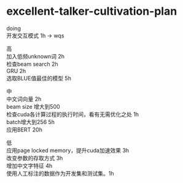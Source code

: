 # excellent-talker-cultivation-plan
doing  
开发交互模式 1h -> wqs

高  
加入低频unknown词 2h  
检查beam search 2h  
GRU 2h  
选取BLUE值最佳的模型 5h  
  
中  
中文词向量 2h  
beam size 增大到500  
检查cuda各计算过程的执行时间，看有无需优化之处 1h  
batch增大到256 5h  
应用BERT 20h  
  
低  
应用page locked memory，提升cuda加速效果 3h  
改变参数的存取方式 3h  
增加中文字特征 4h  
使用人工标注的数据作为开发集和测试集。1h  
